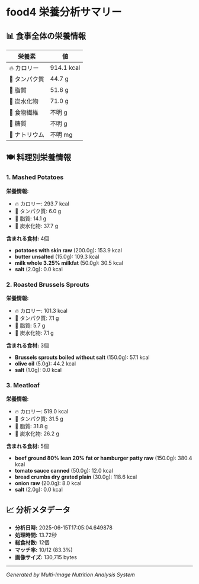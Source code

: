 # food4 栄養分析サマリー

## 📊 食事全体の栄養情報

| 栄養素 | 値 |
|--------|-----|
| 🔥 カロリー | 914.1 kcal |
| 🥩 タンパク質 | 44.7 g |
| 🧈 脂質 | 51.6 g |
| 🍞 炭水化物 | 71.0 g |
| 🌾 食物繊維 | 不明 g |
| 🍯 糖質 | 不明 g |
| 🧂 ナトリウム | 不明 mg |

## 🍽️ 料理別栄養情報

### 1. Mashed Potatoes

**栄養情報:**
- 🔥 カロリー: 293.7 kcal
- 🥩 タンパク質: 6.0 g
- 🧈 脂質: 14.1 g
- 🍞 炭水化物: 37.7 g

**含まれる食材:** 4個

- **potatoes with skin raw** (200.0g): 153.9 kcal
- **butter unsalted** (15.0g): 109.3 kcal
- **milk whole 3.25% milkfat** (50.0g): 30.5 kcal
- **salt** (2.0g): 0.0 kcal

### 2. Roasted Brussels Sprouts

**栄養情報:**
- 🔥 カロリー: 101.3 kcal
- 🥩 タンパク質: 7.1 g
- 🧈 脂質: 5.7 g
- 🍞 炭水化物: 7.1 g

**含まれる食材:** 3個

- **Brussels sprouts boiled without salt** (150.0g): 57.1 kcal
- **olive oil** (5.0g): 44.2 kcal
- **salt** (1.0g): 0.0 kcal

### 3. Meatloaf

**栄養情報:**
- 🔥 カロリー: 519.0 kcal
- 🥩 タンパク質: 31.5 g
- 🧈 脂質: 31.8 g
- 🍞 炭水化物: 26.2 g

**含まれる食材:** 5個

- **beef ground 80% lean 20% fat or hamburger patty raw** (150.0g): 380.4 kcal
- **tomato sauce canned** (50.0g): 12.0 kcal
- **bread crumbs dry grated plain** (30.0g): 118.6 kcal
- **onion raw** (20.0g): 8.0 kcal
- **salt** (2.0g): 0.0 kcal

## 📈 分析メタデータ

- **分析日時:** 2025-06-15T17:05:04.649878
- **処理時間:** 13.72秒
- **総食材数:** 12個
- **マッチ率:** 10/12 (83.3%)
- **画像サイズ:** 130,715 bytes

---
*Generated by Multi-Image Nutrition Analysis System*
